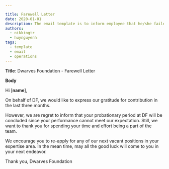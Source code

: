 ```yaml
---

title: Farewell Letter
date: 2020-01-01
description: The email template is to inform employee that he/she failed the probation.
authors:
  - nikkingtr
  - huynguyenh
tags:
  - template
  - email
  - operations
---
```


**Title**: Dwarves Foundation - Farewell Letter

**Body**

Hi [**name**],

On behalf of DF, we would like to express our gratitude for contribution in the last three months.

However, we are regret to inform that your probationary period at DF will be concluded since your performance cannot meet our expectation. Still, we want to thank you for spending your time and effort being a part of the team.

We encourage you to re-apply for any of our next vacant positions in your expertise area. In the mean time, may all the good luck will come to you in your next endeavor.

Thank you,
Dwarves Foundation
